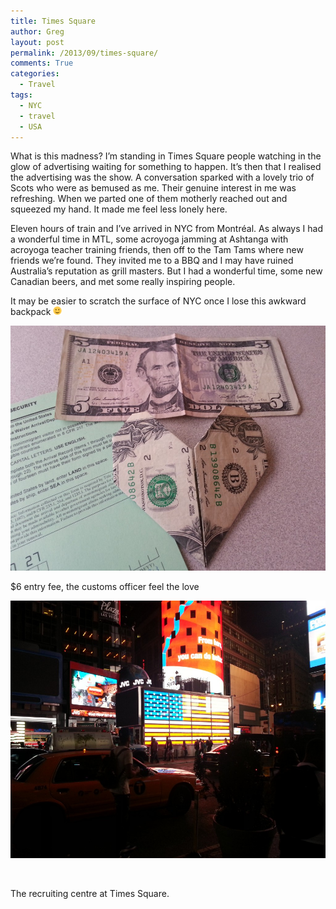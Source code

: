 ```yaml
---
title: Times Square
author: Greg
layout: post
permalink: /2013/09/times-square/
comments: True
categories:
  - Travel
tags:
  - NYC
  - travel
  - USA
---
```

What is this madness? I&#8217;m standing in Times Square people watching in the glow of advertising waiting for something to happen. It&#8217;s then that I realised the advertising was the show. A conversation sparked with a lovely trio of Scots who were as bemused as me. Their genuine interest in me was refreshing. When we parted one of them motherly reached out and squeezed my hand. It made me feel less lonely here.

Eleven hours of train and I&#8217;ve arrived in NYC from Montréal. As always I had a wonderful time in MTL, some acroyoga jamming at Ashtanga with acroyoga teacher training friends, then off to the Tam Tams where new friends we&#8217;re found. They invited me to a BBQ and I may have ruined Australia&#8217;s reputation as grill masters. But I had a wonderful time, some new Canadian beers, and met some really inspiring people.

It may be easier to scratch the surface of NYC once I lose this awkward backpack <img src="/wp-content/smilies/simple-smile.png" alt=":)" class="wp-smiley" style="height: 1em; max-height: 1em;" />

[<img class="alignnone size-large wp-image-1395" alt="2013-09-09 12.06.15" src="/wp-content/uploads/2013/09/2013-09-09-12.06.15-e1379082649371-1024x730.jpg" width="550" height="392" />][1]

$6 entry fee, the customs officer feel the love

[<img class="alignnone size-large wp-image-1394" alt="Times square recruiting centre" src="/wp-content/uploads/2013/09/2013-09-09-21.15.41-1024x768.jpg" width="550" height="412" />][2]

&nbsp;

The recruiting centre at Times Square.

 [1]: /wp-content/uploads/2013/09/2013-09-09-12.06.15.jpg
 [2]: /wp-content/uploads/2013/09/2013-09-09-21.15.41.jpg